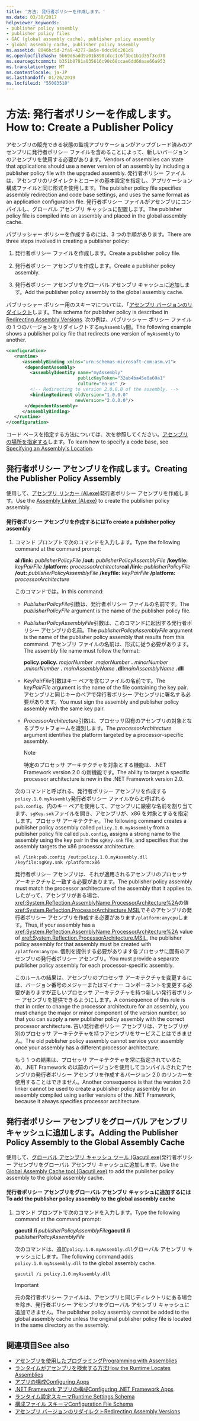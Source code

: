 ```yaml
---
title: '方法: 発行者ポリシーを作成します。'
ms.date: 03/30/2017
helpviewer_keywords:
- publisher policy assembly
- publisher policy files
- GAC (global assembly cache), publisher policy assembly
- global assembly cache, publisher policy assembly
ms.assetid: 8046bc5d-2fa9-4277-8a5e-6dcc96c281d9
ms.openlocfilehash: 5b69d6add9a01b890cdcc1c6f3be1b1d35f3cd78
ms.sourcegitcommit: b351b0781a035616c90c68ccae6dd60aae66a953
ms.translationtype: MT
ms.contentlocale: ja-JP
ms.lasthandoff: 01/26/2019
ms.locfileid: "55083510"
---
```

# <a name="how-to-create-a-publisher-policy"></a><span data-ttu-id="22479-102">方法: 発行者ポリシーを作成します。</span><span class="sxs-lookup"><span data-stu-id="22479-102">How to: Create a Publisher Policy</span></span>
<span data-ttu-id="22479-103">アセンブリの販売できる状態の監視アプリケーションがアップグレード済みのアセンブリに発行者ポリシー ファイルを含めることによって、新しいバージョンのアセンブリを使用する必要があります。</span><span class="sxs-lookup"><span data-stu-id="22479-103">Vendors of assemblies can state that applications should use a newer version of an assembly by including a publisher policy file with the upgraded assembly.</span></span> <span data-ttu-id="22479-104">発行者ポリシー ファイルは、アセンブリのリダイレクトとコードの基本設定を指定し、アプリケーション構成ファイルと同じ形式を使用します。</span><span class="sxs-lookup"><span data-stu-id="22479-104">The publisher policy file specifies assembly redirection and code base settings, and uses the same format as an application configuration file.</span></span> <span data-ttu-id="22479-105">発行者ポリシー ファイルがアセンブリにコンパイルし、グローバル アセンブリ キャッシュに配置します。</span><span class="sxs-lookup"><span data-stu-id="22479-105">The publisher policy file is compiled into an assembly and placed in the global assembly cache.</span></span>  
  
 <span data-ttu-id="22479-106">パブリッシャー ポリシーを作成するのには、3 つの手順があります。</span><span class="sxs-lookup"><span data-stu-id="22479-106">There are three steps involved in creating a publisher policy:</span></span>  
  
1.  <span data-ttu-id="22479-107">発行者ポリシー ファイルを作成します。</span><span class="sxs-lookup"><span data-stu-id="22479-107">Create a publisher policy file.</span></span>  
  
2.  <span data-ttu-id="22479-108">発行者ポリシー アセンブリを作成します。</span><span class="sxs-lookup"><span data-stu-id="22479-108">Create a publisher policy assembly.</span></span>  
  
3.  <span data-ttu-id="22479-109">発行者ポリシー アセンブリをグローバル アセンブリ キャッシュに追加します。</span><span class="sxs-lookup"><span data-stu-id="22479-109">Add the publisher policy assembly to the global assembly cache.</span></span>  
  
 <span data-ttu-id="22479-110">パブリッシャー ポリシー用のスキーマについては、「[アセンブリ バージョンのリダイレクト](../../../docs/framework/configure-apps/redirect-assembly-versions.md)します。</span><span class="sxs-lookup"><span data-stu-id="22479-110">The schema for publisher policy is described in [Redirecting Assembly Versions](../../../docs/framework/configure-apps/redirect-assembly-versions.md).</span></span> <span data-ttu-id="22479-111">次の例は、パブリッシャー ポリシー ファイルの 1 つのバージョンをリダイレクトする`myAssembly`間。</span><span class="sxs-lookup"><span data-stu-id="22479-111">The following example shows a publisher policy file that redirects one version of `myAssembly` to another.</span></span>  
  
```xml  
<configuration>  
   <runtime>  
      <assemblyBinding xmlns="urn:schemas-microsoft-com:asm.v1">  
       <dependentAssembly>  
         <assemblyIdentity name="myAssembly"  
                           publicKeyToken="32ab4ba45e0a69a1"  
                           culture="en-us" />  
         <!-- Redirecting to version 2.0.0.0 of the assembly. -->  
         <bindingRedirect oldVersion="1.0.0.0"  
                          newVersion="2.0.0.0"/>  
       </dependentAssembly>  
      </assemblyBinding>  
   </runtime>  
</configuration>  
```  
  
 <span data-ttu-id="22479-112">コード ベースを指定する方法については、次を参照してください。[アセンブリの場所を指定する](../../../docs/framework/configure-apps/specify-assembly-location.md)します。</span><span class="sxs-lookup"><span data-stu-id="22479-112">To learn how to specify a code base, see [Specifying an Assembly's Location](../../../docs/framework/configure-apps/specify-assembly-location.md).</span></span>  
  
## <a name="creating-the-publisher-policy-assembly"></a><span data-ttu-id="22479-113">発行者ポリシー アセンブリを作成します。</span><span class="sxs-lookup"><span data-stu-id="22479-113">Creating the Publisher Policy Assembly</span></span>  
 <span data-ttu-id="22479-114">使用して、[アセンブリ リンカー (Al.exe)](../../../docs/framework/tools/al-exe-assembly-linker.md)発行者ポリシー アセンブリを作成します。</span><span class="sxs-lookup"><span data-stu-id="22479-114">Use the [Assembly Linker (Al.exe)](../../../docs/framework/tools/al-exe-assembly-linker.md) to create the publisher policy assembly.</span></span>  
  
#### <a name="to-create-a-publisher-policy-assembly"></a><span data-ttu-id="22479-115">発行者ポリシー アセンブリを作成するには</span><span class="sxs-lookup"><span data-stu-id="22479-115">To create a publisher policy assembly</span></span>  
  
1.  <span data-ttu-id="22479-116">コマンド プロンプトで次のコマンドを入力します。</span><span class="sxs-lookup"><span data-stu-id="22479-116">Type the following command at the command prompt:</span></span>  
  
     <span data-ttu-id="22479-117">**al /link:** *publisherPolicyFile* **/out:** *publisherPolicyAssemblyFile* **/keyfile:** *keyPairFile* **/platform:** *processorArchitecture*</span><span class="sxs-lookup"><span data-stu-id="22479-117">**al /link:** *publisherPolicyFile* **/out:** *publisherPolicyAssemblyFile* **/keyfile:** *keyPairFile* **/platform:** *processorArchitecture*</span></span>  
  
     <span data-ttu-id="22479-118">このコマンドでは。</span><span class="sxs-lookup"><span data-stu-id="22479-118">In this command:</span></span>  
  
    -   <span data-ttu-id="22479-119">*PublisherPolicyFile*引数は、発行者ポリシー ファイルの名前です。</span><span class="sxs-lookup"><span data-stu-id="22479-119">The *publisherPolicyFile* argument is the name of the publisher policy file.</span></span>  
  
    -   <span data-ttu-id="22479-120">*PublisherPolicyAssemblyFile*引数は、このコマンドに起因する発行者ポリシー アセンブリの名前。</span><span class="sxs-lookup"><span data-stu-id="22479-120">The *publisherPolicyAssemblyFile* argument is the name of the publisher policy assembly that results from this command.</span></span> <span data-ttu-id="22479-121">アセンブリ ファイルの名前は、形式に従う必要があります。</span><span class="sxs-lookup"><span data-stu-id="22479-121">The assembly file name must follow the format:</span></span>  
  
         <span data-ttu-id="22479-122">**policy.**</span><span class="sxs-lookup"><span data-stu-id="22479-122">**policy.**</span></span> <span data-ttu-id="22479-123">*majorNumber* **.**</span><span class="sxs-lookup"><span data-stu-id="22479-123">*majorNumber* **.**</span></span> <span data-ttu-id="22479-124">*minorNumber* **.**</span><span class="sxs-lookup"><span data-stu-id="22479-124">*minorNumber* **.**</span></span> <span data-ttu-id="22479-125">*mainAssemblyName* **.dll**</span><span class="sxs-lookup"><span data-stu-id="22479-125">*mainAssemblyName* **.dll**</span></span>  
  
    -   <span data-ttu-id="22479-126">*KeyPairFile*引数はキー ペアを含むファイルの名前です。</span><span class="sxs-lookup"><span data-stu-id="22479-126">The *keyPairFile* argument is the name of the file containing the key pair.</span></span> <span data-ttu-id="22479-127">アセンブリと同じキーのペアで発行者ポリシー アセンブリに署名する必要があります。</span><span class="sxs-lookup"><span data-stu-id="22479-127">You must sign the assembly and publisher policy assembly with the same key pair.</span></span>  
  
    -   <span data-ttu-id="22479-128">*ProcessorArchitecture*引数は、プロセッサ固有のアセンブリの対象となるプラットフォームを識別します。</span><span class="sxs-lookup"><span data-stu-id="22479-128">The *processorArchitecture* argument identifies the platform targeted by a processor-specific assembly.</span></span>  
  
        > [!NOTE]
        >  <span data-ttu-id="22479-129">特定のプロセッサ アーキテクチャを対象とする機能は、.NET Framework version 2.0 の新機能です。</span><span class="sxs-lookup"><span data-stu-id="22479-129">The ability to target a specific processor architecture is new in the .NET Framework version 2.0.</span></span>  
  
     <span data-ttu-id="22479-130">次のコマンドと呼ばれる、発行者ポリシー アセンブリを作成する`policy.1.0.myAssembly`発行者ポリシー ファイルからと呼ばれる`pub.config`、内のキー ペアを使用して、アセンブリに厳密な名前を割り当てます、`sgKey.snk`ファイルを開き、アセンブリが、x86 を対象とするを指定します。プロセッサ アーキテクチャ。</span><span class="sxs-lookup"><span data-stu-id="22479-130">The following command creates a publisher policy assembly called `policy.1.0.myAssembly` from a publisher policy file called `pub.config`, assigns a strong name to the assembly using the key pair in the `sgKey.snk` file, and specifies that the assembly targets the x86 processor architecture.</span></span>  
  
    ```  
    al /link:pub.config /out:policy.1.0.myAssembly.dll /keyfile:sgKey.snk /platform:x86  
    ```  
  
     <span data-ttu-id="22479-131">発行者ポリシー アセンブリは、それが適用されるアセンブリのプロセッサ アーキテクチャと一致する必要があります。</span><span class="sxs-lookup"><span data-stu-id="22479-131">The publisher policy assembly must match the processor architecture of the assembly that it applies to.</span></span> <span data-ttu-id="22479-132">したがって、アセンブリがある場合、<xref:System.Reflection.AssemblyName.ProcessorArchitecture%2A>の値<xref:System.Reflection.ProcessorArchitecture.MSIL>でそのアセンブリの発行者ポリシー アセンブリを作成する必要があります`/platform:anycpu`します。</span><span class="sxs-lookup"><span data-stu-id="22479-132">Thus, if your assembly has a <xref:System.Reflection.AssemblyName.ProcessorArchitecture%2A> value of <xref:System.Reflection.ProcessorArchitecture.MSIL>, the publisher policy assembly for that assembly must be created with `/platform:anycpu`.</span></span> <span data-ttu-id="22479-133">個別を提供する必要があります各プロセッサに固有のアセンブリの発行者ポリシー アセンブリ。</span><span class="sxs-lookup"><span data-stu-id="22479-133">You must provide a separate publisher policy assembly for each processor-specific assembly.</span></span>  
  
     <span data-ttu-id="22479-134">このルールの結果は、アセンブリのプロセッサ アーキテクチャを変更するには、バージョン番号のメジャーまたはマイナー コンポーネントを変更する必要がありますが正しいプロセッサ アーキテクチャを持つ新しい発行者ポリシー アセンブリを提供できるようにします。</span><span class="sxs-lookup"><span data-stu-id="22479-134">A consequence of this rule is that in order to change the processor architecture for an assembly, you must change the major or minor component of the version number, so that you can supply a new publisher policy assembly with the correct processor architecture.</span></span> <span data-ttu-id="22479-135">古い発行者ポリシー アセンブリは、アセンブリが別のプロセッサ アーキテクチャを持つアセンブリをサービスことはできません。</span><span class="sxs-lookup"><span data-stu-id="22479-135">The old publisher policy assembly cannot service your assembly once your assembly has a different processor architecture.</span></span>  
  
     <span data-ttu-id="22479-136">もう 1 つの結果は、プロセッサ アーキテクチャを常に指定されているため、.NET Framework の以前のバージョンを使用してコンパイルされたアセンブリの発行者ポリシー アセンブリを作成するバージョン 2.0 のリンカーを使用することはできません。</span><span class="sxs-lookup"><span data-stu-id="22479-136">Another consequence is that the version 2.0 linker cannot be used to create a publisher policy assembly for an assembly compiled using earlier versions of the .NET Framework, because it always specifies processor architecture.</span></span>  
  
## <a name="adding-the-publisher-policy-assembly-to-the-global-assembly-cache"></a><span data-ttu-id="22479-137">発行者ポリシー アセンブリをグローバル アセンブリ キャッシュに追加します。</span><span class="sxs-lookup"><span data-stu-id="22479-137">Adding the Publisher Policy Assembly to the Global Assembly Cache</span></span>  
 <span data-ttu-id="22479-138">使用して、[グローバル アセンブリ キャッシュ ツール (Gacutil.exe)](../../../docs/framework/tools/gacutil-exe-gac-tool.md)発行者ポリシー アセンブリをグローバル アセンブリ キャッシュに追加します。</span><span class="sxs-lookup"><span data-stu-id="22479-138">Use the [Global Assembly Cache tool (Gacutil.exe)](../../../docs/framework/tools/gacutil-exe-gac-tool.md) to add the publisher policy assembly to the global assembly cache.</span></span>  
  
#### <a name="to-add-the-publisher-policy-assembly-to-the-global-assembly-cache"></a><span data-ttu-id="22479-139">発行者ポリシー アセンブリをグローバル アセンブリ キャッシュに追加するには</span><span class="sxs-lookup"><span data-stu-id="22479-139">To add the publisher policy assembly to the global assembly cache</span></span>  
  
1.  <span data-ttu-id="22479-140">コマンド プロンプトで次のコマンドを入力します。</span><span class="sxs-lookup"><span data-stu-id="22479-140">Type the following command at the command prompt:</span></span>  
  
     <span data-ttu-id="22479-141">**gacutil /i**  *publisherPolicyAssemblyFile*</span><span class="sxs-lookup"><span data-stu-id="22479-141">**gacutil /i**  *publisherPolicyAssemblyFile*</span></span>  
  
     <span data-ttu-id="22479-142">次のコマンドは、追加`policy.1.0.myAssembly.dll`グローバル アセンブリ キャッシュにします。</span><span class="sxs-lookup"><span data-stu-id="22479-142">The following command adds `policy.1.0.myAssembly.dll` to the global assembly cache.</span></span>  
  
    ```  
    gacutil /i policy.1.0.myAssembly.dll  
    ```  
  
    > [!IMPORTANT]
    >  <span data-ttu-id="22479-143">元の発行者ポリシー ファイルは、アセンブリと同じディレクトリにある場合を除き、発行者ポリシー アセンブリをグローバル アセンブリ キャッシュに追加できません。</span><span class="sxs-lookup"><span data-stu-id="22479-143">The publisher policy assembly cannot be added to the global assembly cache unless the original publisher policy file is located in the same directory as the assembly.</span></span>  
  
## <a name="see-also"></a><span data-ttu-id="22479-144">関連項目</span><span class="sxs-lookup"><span data-stu-id="22479-144">See also</span></span>
- [<span data-ttu-id="22479-145">アセンブリを使用したプログラミング</span><span class="sxs-lookup"><span data-stu-id="22479-145">Programming with Assemblies</span></span>](../../../docs/framework/app-domains/programming-with-assemblies.md)
- [<span data-ttu-id="22479-146">ランタイムがアセンブリを検索する方法</span><span class="sxs-lookup"><span data-stu-id="22479-146">How the Runtime Locates Assemblies</span></span>](../../../docs/framework/deployment/how-the-runtime-locates-assemblies.md)
- [<span data-ttu-id="22479-147">アプリの構成</span><span class="sxs-lookup"><span data-stu-id="22479-147">Configuring Apps</span></span>](../../../docs/framework/configure-apps/index.md)
- [<span data-ttu-id="22479-148">.NET Framework アプリの構成</span><span class="sxs-lookup"><span data-stu-id="22479-148">Configuring .NET Framework Apps</span></span>](https://msdn.microsoft.com/library/d789b592-fcb5-4e3d-8ac9-e0299adaaa42)
- [<span data-ttu-id="22479-149">ランタイム設定スキーマ</span><span class="sxs-lookup"><span data-stu-id="22479-149">Runtime Settings Schema</span></span>](../../../docs/framework/configure-apps/file-schema/runtime/index.md)
- [<span data-ttu-id="22479-150">構成ファイル スキーマ</span><span class="sxs-lookup"><span data-stu-id="22479-150">Configuration File Schema</span></span>](../../../docs/framework/configure-apps/file-schema/index.md)
- [<span data-ttu-id="22479-151">アセンブリ バージョンのリダイレクト</span><span class="sxs-lookup"><span data-stu-id="22479-151">Redirecting Assembly Versions</span></span>](../../../docs/framework/configure-apps/redirect-assembly-versions.md)
